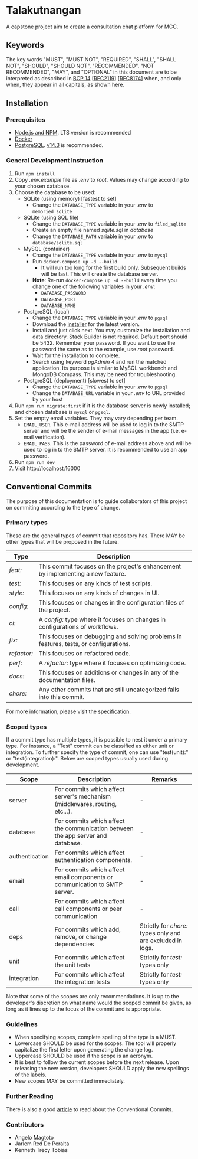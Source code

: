 # Talakutnangan
A capstone project aim to create a consultation chat platform for MCC.

## Keywords
The key words "MUST", "MUST NOT", "REQUIRED", "SHALL", "SHALL NOT", "SHOULD", "SHOULD NOT",
"RECOMMENDED", "NOT RECOMMENDED", "MAY", and "OPTIONAL" in this document are to be interpreted as
described in [BCP 14] \[[RFC2119]\] \[[RFC8174]\] when, and only when, they appear in all capitals,
as shown here.

## Installation

### Prerequisites
- [Node.js and NPM]. LTS version is recommended
- [Docker]
- [PostgreSQL]. [v14.3] is recommended.

### General Development Instruction
1. Run `npm install`
2. Copy *.env.example* file as *.env* to *root*. Values may change according to your chosen
   database.
3. Choose the database to be used:
   - SQLite (using memory) [fastest to set]
     - Change the `DATABASE_TYPE` variable in your *.env* to `memoried_sqlite`
   - SQLite (using SQL file)
     - Change the `DATABASE_TYPE` variable in your *.env* to `filed_sqlite`
     - Create an empty file named *sqlite.sql* in *database*
     - Change the `DATABASE_PATH` variable in your *.env* to `database/sqlite.sql`
   - MySQL (container)
     - Change the `DATABASE_TYPE` variable in your *.env* to `mysql`
     - Run `docker-compose up -d --build`
       - It will run too long for the first build only. Subsequent builds will be fast. This will
         create the database server.
     - **Note**: Re-run `docker-compose up -d --build` every time you change one of the following
       variables in your *.env*:
       - `DATABASE_PASSWORD`
       - `DATABASE_PORT`
       - `DATABASE_NAME`
   - PostgreSQL (local)
     - Change the `DATABASE_TYPE` variable in your *.env* to `pgsql`
     - Download the [installer] for the latest version.
     - Install and just click next. You may customize the installation and data directory. Stack
       Builder is not required. Default port should be 5432. Remember your password. If you want to
       use the password the same as to the example, use *root* password.
     - Wait for the installation to complete.
     - Search using keyword *pgAdmin 4* and run the matched application. Its purpose is similar to MySQL
       workbench and MongoDB Compass. This may be need for troubleshooting.
   - PostgreSQL (deployment) [slowest to set]
     - Change the `DATABASE_TYPE` variable in your *.env* to `pgsql`
     - Change the `DATABASE_URL` variable in your *.env* to URL provided by your host
4. Run `npm run migrate:first` if it is the database server is newly installed; and chosen database
   is `mysql` or `pgsql`.
5. Set the empty email variables. They may vary depending per team.
   - `EMAIL_USER`. This e-mail address will be used to log in to the SMTP server and will be the
     sender of e-mail messages  in the app (i.e. e-mail verification).
   - `EMAIL_PASS`. This is the password of e-mail address above and will be used to log in to the
     SMTP server. It is recommended to use an app password.
6. Run `npm run dev`
7. Visit http://localhost:16000

## Conventional Commits
The purpose of this documentation is to guide collaborators of this project on commiting according
to the type of change.

### Primary types
These are the general types of commit that repository has. There MAY be other types that will be
proposed in the future.

Type        | Description
--- | ---
*feat:*     | This commit focuses on the project's enhancement by implementing a new feature.
*test:*     | This focuses on any kinds of test scripts.
*style:*    | This focuses on any kinds of changes in UI.
*config:*   | This focuses on changes in the configuration files of the project.
*ci:*       | A *config:* type where it focuses on changes in configurations of workflows.
*fix:*      | This focuses on debugging and solving problems in features, tests, or configurations.
*refactor:* | This focuses on refactored code.
*perf:*     | A *refactor:* type where it focuses on optimizing code.
*docs:*     | This focuses on additions or changes in any of the documentation files.
*chore:*    | Any other commits that are still uncategorized falls into this commit.

For more information, please visit the [specification].

### Scoped types
If a commit type has multiple types, it is possible to nest it under a primary type. For instance, a
"Test" commit can be classified as either unit or integration. To further specify the type of
commit, one can use "test(unit):" or "test(integration):". Below are scoped types usually used
during development.

Scope          | Description | Remarks
--- | --- | ---
server         |  For commits which affect server's mechanism (middlewares, routing, etc...).      | -
database       |  For commits which affect the communication between the app server and database.  | -
authentication |  For commits which affect authentication components.                              | -
email          |  For commits which affect email components or communication to SMTP server.       | -
call           |  For commits which affect call components or peer communication                   | -
deps           |  For commits which add, remove, or change dependencies                            | Strictly for *chore:* types only and are excluded in logs.
unit           |  For commits which affect the unit tests                                          | Strictly for *test:* types only
integration    |  For commits which affect the integration tests                                   | Strictly for *test:* types only

Note that some of the scopes are only recommendations. It is up to the developer's discretion on
what name would the scoped commit be given, as long as it lines up to the focus of the commit and is
appropriate.

### Guidelines
- When specifying scopes, complete spelling of the type is a MUST.
- Lowercase SHOULD be used for the scopes. The tool will properly capitalize the first letter upon
  generating the change log.
- Uppercase SHOULD be used if the scope is an acronym.
- It is best to follow the current scopes before the next release. Upon releasing the new version,
  developers SHOULD apply the new spellings of the labels.
- New scopes MAY be committed immediately.

### Further Reading
There is also a good [article] to read about the Conventional Commits.

### Contributors
- Angelo Magtoto
- Jarlem Red De Peralta
- Kenneth Trecy Tobias

[specification]: https://www.conventionalcommits.org/en/v1.0.0/
[article]: https://medium.com/neudesic-innovation/conventional-commits-a-better-way-78d6785c2e08
[BCP 14]: https://www.rfc-editor.org/info/bcp14
[RFC2119]: https://datatracker.ietf.org/doc/html/rfc2119
[RFC8174]: https://datatracker.ietf.org/doc/html/rfc8174
[Node.js and NPM]: https://nodejs.org/en/
[Docker]: https://www.docker.com/get-started/
[PostgreSQL]: https://www.postgresql.org/download/windows/
[v14.3]: https://www.enterprisedb.com/downloads/postgres-postgresql-downloads
[installer]: https://www.enterprisedb.com/downloads/postgres-postgresql-downloads
